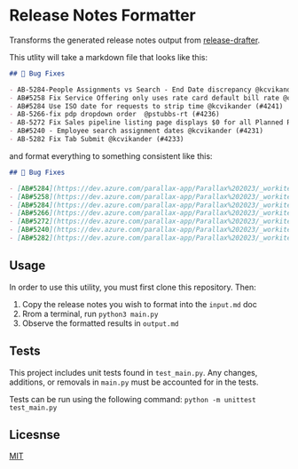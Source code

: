 # Release Notes Formatter

Transforms the generated release notes output from [release-drafter](https://github.com/release-drafter/release-drafter).

This utlity will take a markdown file that looks like this:

```md
## 🐛 Bug Fixes

- AB-5284-People Assignments vs Search - End Date discrepancy @kcvikander (#4245)
- AB#5258 Fix Service Offering only uses rate card default bill rate @codeBelt (#4240)
- AB#5284 Use ISO date for requests to strip time @kcvikander (#4241)
- AB-5266-fix pdp dropdown order  @pstubbs-rt (#4236)
- AB-5272 Fix Sales pipeline listing page displays $0 for all Planned Revenue @codeBelt (#4235)
- AB#5240 - Employee search assignment dates @kcvikander (#4231)
- AB-5282 Fix Tab Submit @kcvikander (#4233)
```

and format everything to something consistent like this:

```md
## 🐛 Bug Fixes

- [AB#5284](https://dev.azure.com/parallax-app/Parallax%202023/_workitems/edit/5284) - People Assignments vs Search - End Date discrepancy @kcvikander (#4245)
- [AB#5258](https://dev.azure.com/parallax-app/Parallax%202023/_workitems/edit/5258) - Fix Service Offering only uses rate card default bill rate @codeBelt (#4240)
- [AB#5284](https://dev.azure.com/parallax-app/Parallax%202023/_workitems/edit/5284) - Use ISO date for requests to strip time @kcvikander (#4241)
- [AB#5266](https://dev.azure.com/parallax-app/Parallax%202023/_workitems/edit/5266) - fix pdp dropdown order  @pstubbs-rt (#4236)
- [AB#5272](https://dev.azure.com/parallax-app/Parallax%202023/_workitems/edit/5272) - Fix Sales pipeline listing page displays $0 for all Planned Revenue @codeBelt (#4235)
- [AB#5240](https://dev.azure.com/parallax-app/Parallax%202023/_workitems/edit/5240) - Employee search assignment dates @kcvikander (#4231)
- [AB#5282](https://dev.azure.com/parallax-app/Parallax%202023/_workitems/edit/5282) - Fix Tab Submit @kcvikander (#4233)
```

## Usage

In order to use this utility, you must first clone this repository. Then: 

1. Copy the release notes you wish to format into the `input.md` doc
1. Rrom a terminal, run `python3 main.py`
1. Observe the formatted results in `output.md`

## Tests

This project includes unit tests found in `test_main.py`. Any changes, additions, or removals in `main.py` must be accounted for in the tests. 

Tests can be run using the following command: `python -m unittest test_main.py`

## Licesnse

[MIT](LICENSE)